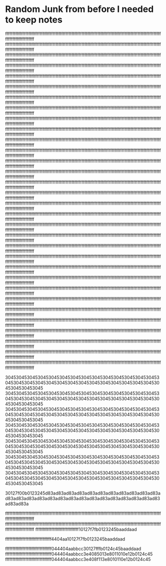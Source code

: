 # Random Junk from before I needed to keep notes #

ffffffffffffffffffffffffffffffffffffffffffffffffffffffffffffffffffffffffffffffffffffffffffffffffffffffffffffffffffffffffffffffff
ffffffffffffffffffffffffffffffffffffffffffffffffffffffffffffffffffffffffffffffffffffffffffffffffffffffffffffffffffffffffffffffff
ffffffffffffffffffffffffffffffffffffffffffffffffffffffffffffffffffffffffffffffffffffffffffffffffffffffffffffffffffffffffffffffff
ffffffffffffffffffffffffffffffffffffffffffffffffffffffffffffffffffffffffffffffffffffffffffffffffffffffffffffffffffffffffffffffff
ffffffffffffffffffffffffffffffffffffffffffffffffffffffffffffffffffffffffffffffffffffffffffffffffffffffffffffffffffffffffffffffff
ffffffffffffffffffffffffffffffffffffffffffffffffffffffffffffffffffffffffffffffffffffffffffffffffffffffffffffffffffffffffffffffff
ffffffffffffffffffffffffffffffffffffffffffffffffffffffffffffffffffffffffffffffffffffffffffffffffffffffffffffffffffffffffffffffff
ffffffffffffffffffffffffffffffffffffffffffffffffffffffffffffffffffffffffffffffffffffffffffffffffffffffffffffffffffffffffffffffff
ffffffffffffffffffffffffffffffffffffffffffffffffffffffffffffffffffffffffffffffffffffffffffffffffffffffffffffffffffffffffffffffff
ffffffffffffffffffffffffffffffffffffffffffffffffffffffffffffffffffffffffffffffffffffffffffffffffffffffffffffffffffffffffffffffff
ffffffffffffffffffffffffffffffffffffffffffffffffffffffffffffffffffffffffffffffffffffffffffffffffffffffffffffffffffffffffffffffff
ffffffffffffffffffffffffffffffffffffffffffffffffffffffffffffffffffffffffffffffffffffffffffffffffffffffffffffffffffffffffffffffff
ffffffffffffffffffffffffffffffffffffffffffffffffffffffffffffffffffffffffffffffffffffffffffffffffffffffffffffffffffffffffffffffff
ffffffffffffffffffffffffffffffffffffffffffffffffffffffffffffffffffffffffffffffffffffffffffffffffffffffffffffffffffffffffffffffff
ffffffffffffffffffffffffffffffffffffffffffffffffffffffffffffffffffffffffffffffffffffffffffffffffffffffffffffffffffffffffffffffff
ffffffffffffffffffffffffffffffffffffffffffffffffffffffffffffffffffffffffffffffffffffffffffffffffffffffffffffffffffffffffffffffff
ffffffffffffffffffffffffffffffffffffffffffffffffffffffffffffffffffffffffffffffffffffffffffffffffffffffffffffffffffffffffffffffff
ffffffffffffffffffffffffffffffffffffffffffffffffffffffffffffffffffffffffffffffffffffffffffffffffffffffffffffffffffffffffffffffff
ffffffffffffffffffffffffffffffffffffffffffffffffffffffffffffffffffffffffffffffffffffffffffffffffffffffffffffffffffffffffffffffff
ffffffffffffffffffffffffffffffffffffffffffffffffffffffffffffffffffffffffffffffffffffffffffffffffffffffffffffffffffffffffffffffff
ffffffffffffffffffffffffffffffffffffffffffffffffffffffffffffffffffffffffffffffffffffffffffffffffffffffffffffffffffffffffffffffff
ffffffffffffffffffffffffffffffffffffffffffffffffffffffffffffffffffffffffffffffffffffffffffffffffffffffffffffffffffffffffffffffff
ffffffffffffffffffffffffffffffffffffffffffffffffffffffffffffffffffffffffffffffffffffffffffffffffffffffffffffffffffffffffffffffff
ffffffffffffffffffffffffffffffffffffffffffffffffffffffffffffffffffffffffffffffffffffffffffffffffffffffffffffffffffffffffffffffff
ffffffffffffffffffffffffffffffffffffffffffffffffffffffffffffffffffffffffffffffffffffffffffffffffffffffffffffffffffffffffffffffff
ffffffffffffffffffffffffffffffffffffffffffffffffffffffffffffffffffffffffffffffffffffffffffffffffffffffffffffffffffffffffffffffff
ffffffffffffffffffffffffffffffffffffffffffffffffffffffffffffffffffffffffffffffffffffffffffffffffffffffffffffffffffffffffffffffff
ffffffffffffffffffffffffffffffffffffffffffffffffffffffffffffffffffffffffffffffffffffffffffffffffffffffffffffffffffffffffffffffff
ffffffffffffffffffffffffffffffffffffffffffffffffffffffffffffffffffffffffffffffffffffffffffffffffffffffffffffffffffffffffffffffff
ffffffffffffffffffffffffffffffffffffffffffffffffffffffffffffffffffffffffffffffffffffffffffffffffffffffffffffffffffffffffffffffff
ffffffffffffffffffffffffffffffffffffffffffffffffffffffffffffffffffffffffffffffffffffffffffffffffffffffffffffffffffffffffffffffff
ffffffffffffffffffffffffffffffffffffffffffffffffffffffffffffffffffffffffffffffffffffffffffffffffffffffffffffffffffffffffffffffff

30453045304530453045304530453045304530453045304530453045304530453045304530453045304530453045304530453045304530453045304530453045
30453045304530453045304530453045304530453045304530453045304530453045304530453045304530453045304530453045304530453045304530453045
30453045304530453045304530453045304530453045304530453045304530453045304530453045304530453045304530453045304530453045304530453045
30453045304530453045304530453045304530453045304530453045304530453045304530453045304530453045304530453045304530453045304530453045
30453045304530453045304530453045304530453045304530453045304530453045304530453045304530453045304530453045304530453045304530453045
30453045304530453045304530453045304530453045304530453045304530453045304530453045304530453045304530453045304530453045304530453045
30453045304530453045304530453045304530453045304530453045304530453045304530453045304530453045304530453045304530453045304530453045

30127f00b0123245d83ad83ad83ad83ad83ad83ad83ad83ad83ad83ad83ad83ad83ad83ad83ad83ad83ad83ad83ad83ad83ad83ad83ad83ad83ad83ad83ad83a

ffffffffffffffffffffffffffffffffffffffffffffffffffffffffffffffffffffffffffffffffffffffffffffffffffffffffffffffffffffffffffffffff
ffffffffffffffffffffffffffffffffffffffffffffffffffffffffffffffffffffffffffffffffffffffffffffffffffffffffffffffffffffffffffffffff
ffffffffffffffffffffffffffffff10127f7fb0123245baaddaad

ffffffffffffffffffffffffffffffff4404aa10127f7fb0123245baaddaad

ffffffffffffffffffffffffffffffff044404aabbcc30127fffb0124c45baaddaad
ffffffffffffffffffffffffffffffff044404aabbcc3e4085013e8011010e12b0124c45
ffffffffffffffffffffffffffffffff044404aabbcc3e408f113e8010110e12b0124c45
